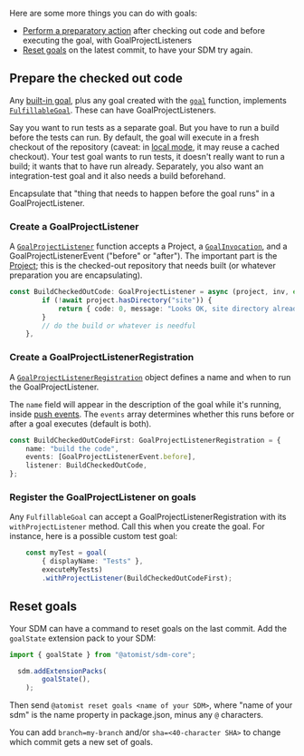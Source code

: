 

Here are some more things you can do with goals:

* [Perform a preparatory action](#prepare-the-checked-out-code) after checking out code and before executing the goal, with GoalProjectListeners
* [Reset goals](#reset-goals) on the latest commit, to have your SDM try again.

[apidoc-fulfillablegoal]: https://atomist.github.io/sdm/classes/_api_goal_goalwithfulfillment_.fulfillablegoal.html (API doc for FulfillableGoal)
[built-in-goals]: goal.md#built-in-goals (Built-in Goals)
[apidoc-goal]: https://atomist.github.io/sdm/modules/_api_goal_goalwithfulfillment_.html#goal (API doc for goal function)

## Prepare the checked out code

Any [built-in goal][built-in-goals], plus any goal created with the [`goal`][apidoc-goal] function, implements [`FulfillableGoal`][apidoc-fulfillablegoal]. These can have GoalProjectListeners.

Say you want to run tests as a separate goal. But you have to run a build
before the tests can run. By default, the goal will execute in a fresh
checkout of the repository (caveat: in [local mode](local.md), it may reuse a cached checkout).
Your test goal wants to run tests, it doesn't really want to run a build; it wants that to have run already.
Separately, you also want an integration-test goal and it also needs a build beforehand.

Encapsulate that "thing that needs to happen before the goal runs" in a GoalProjectListener.

### Create a GoalProjectListener

A [`GoalProjectListener`][apidoc-goalprojectlistener] function accepts a Project,
a [`GoalInvocation`][apidoc-goalinvocation], and a GoalProjectListenerEvent ("before" or "after").
The important part is the [Project](project.md); this is the checked-out repository that needs built
(or whatever preparation you are encapsulating).

```typescript
const BuildCheckedOutCode: GoalProjectListener = async (project, inv, event) => {
        if (!await project.hasDirectory("site")) {
            return { code: 0, message: "Looks OK, site directory already exists" };
        }
        // do the build or whatever is needful
    },
```

[apidoc-goalinvocation]: https://atomist.github.io/sdm/interfaces/_api_goal_goalinvocation_.goalinvocation.html (API Doc for GoalInvocation)

### Create a GoalProjectListenerRegistration

A [`GoalProjectListenerRegistration`][apidoc-goalprojectlistenerregistration] object defines a name and when to run the GoalProjectListener.

The `name` field will appear in the description of the goal while it's running, inside [push events](../user/lifecycle.md#push). The `events` array determines whether this runs before or after a goal executes (default is both).

```typescript
const BuildCheckedOutCodeFirst: GoalProjectListenerRegistration = {
    name: "build the code",
    events: [GoalProjectListenerEvent.before],
    listener: BuildCheckedOutCode,
};
```

[apidoc-goalprojectlistenerregistration]: https://atomist.github.io/sdm/interfaces/_api_goal_goalinvocation_.goalprojectlistenerregistration.html (API Doc for GoalProjectListenerRegistration)

### Register the GoalProjectListener on goals

Any `FulfillableGoal` can accept a GoalProjectListenerRegistration with its `withProjectListener` method.
Call this when you create the goal. For instance, here is a possible custom test goal:

```typescript
    const myTest = goal(
        { displayName: "Tests" },
        executeMyTests)
        .withProjectListener(BuildCheckedOutCodeFirst);
```

[apidoc-goalprojectlistener]: https://atomist.github.io/sdm/modules/_api_goal_goalinvocation_.html#goalprojectlistener (API doc for GoalProjectListener)

## Reset goals

Your SDM can have a command to reset goals on the last commit. Add the `goalState` extension pack to your SDM:

```typescript
import { goalState } from "@atomist/sdm-core";

  sdm.addExtensionPacks(
        goalState(),
    );
```

Then send `@atomist reset goals <name of your SDM>`, where "name of your sdm" is the name property in package.json, minus any `@` characters.

You can add `branch=my-branch` and/or `sha=<40-character SHA>` to change which commit gets
a new set of goals.

